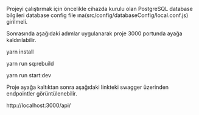 Projeyi çalıştırmak için öncelikle cihazda kurulu olan PostgreSQL database bilgileri database config file ına(src/config/databaseConfig/local.conf.js) girilmeli.

Sonrasında aşağıdaki adımlar uygulanarak proje 3000 portunda ayağa kaldırılabilir.


yarn install

yarn run sq:rebuild

yarn run start:dev

Proje ayağa kaltıktan sonra aşağıdaki linkteki swagger üzerinden endpointler görüntülenebilir.

http://localhost:3000/api/
